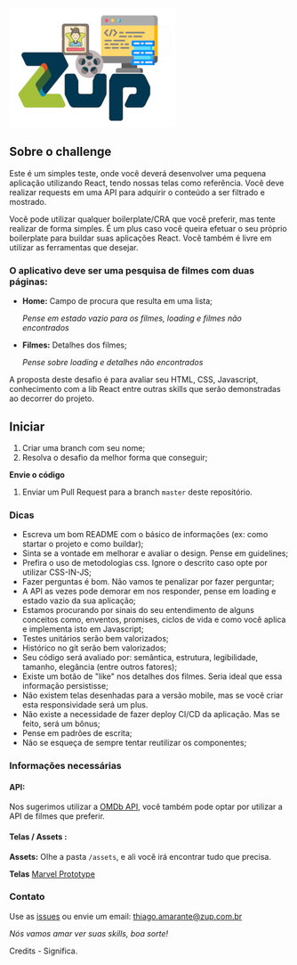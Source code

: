 ![github-small](logo_zup-movie.png)


## Sobre o challenge

Este é um simples teste, onde você deverá desenvolver uma pequena aplicação utilizando React, tendo nossas telas como referência. Você deve realizar requests em uma API para adquirir o conteúdo a ser filtrado e mostrado.

Você pode utilizar qualquer boilerplate/CRA que você preferir, mas tente realizar de forma simples. É um plus caso você queira efetuar o seu próprio boilerplate para buildar suas aplicações React. Você também é livre em utilizar as ferramentas que desejar.

### O aplicativo deve ser uma pesquisa de filmes com duas páginas:

* **Home:** Campo de procura que resulta em uma lista;

  _Pense em estado vazio para os filmes, loading e filmes não encontrados_

* **Filmes:** Detalhes dos filmes;

  _Pense sobre loading e detalhes não encontrados_

A proposta deste desafio é para avaliar seu HTML, CSS, Javascript, conhecimento com a lib React entre outras skills que serão demonstradas ao decorrer do projeto.

## Iniciar

1.  Criar uma branch com seu nome;
2.  Resolva o desafio da melhor forma que conseguir;

**Envie o código**

1.  Enviar um Pull Request para a branch `master` deste repositório.

### Dicas

* Escreva um bom README com o básico de informações (ex: como startar o projeto e como buildar);
* Sinta se a vontade em melhorar e avaliar o design. Pense em guidelines;
* Prefira o uso de metodologias css. Ignore o descrito caso opte por utilizar CSS-IN-JS;
* Fazer perguntas é bom. Não vamos te penalizar por fazer perguntar;
* A API as vezes pode demorar em nos responder, pense em loading e estado vazio da sua aplicação;
* Estamos procurando por sinais do seu entendimento de alguns conceitos como, enventos, promises, ciclos de vida e como você aplica e implementa isto em Javascript;
* Testes unitários serão bem valorizados;
* Histórico no git serão bem valorizados;
* Seu código será avaliado por: semântica, estrutura, legibilidade, tamanho, elegância (entre outros fatores);
* Existe um botão de "like" nos detalhes dos filmes. Seria ideal que essa informação persistisse;
* Não existem telas desenhadas para a versão mobile, mas se você criar esta responsividade será um plus.
* Não existe a necessidade de fazer deploy CI/CD da aplicação. Mas se feito, será um bônus;
* Pense em padrões de escrita;
* Não se esqueça de sempre tentar reutilizar os componentes;

### Informações necessárias

#### API:

Nos sugerimos utilizar a [OMDb API](http://www.omdbapi.com/), você também pode optar por utilizar a API de filmes que preferir.

#### Telas / Assets :

**Assets:** Olhe a pasta `/assets`, e ali você irá encontrar tudo que precisa.

**Telas** [Marvel Prototype](https://marvelapp.com/3cj0i64/screen/52947277)  

### Contato

Use as [issues](https://github.com/thiagoaag/leonardotdleal-frontend-challenge/issues) ou envie um email: thiago.amarante@zup.com.br

_Nós vamos amar ver suas skills, boa sorte!_

Credits - Significa.
